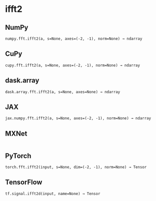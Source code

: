 # ifft2

## NumPy

```
numpy.fft.ifft2(a, s=None, axes=(-2, -1), norm=None) → ndarray
```

## CuPy

```
cupy.fft.ifft2(a, s=None, axes=(-2, -1), norm=None) → ndarray
```

## dask.array

```
dask.array.fft.ifft2(a, s=None, axes=None) → ndarray
```

## JAX

```
jax.numpy.fft.ifft2(a, s=None, axes=(-2, -1), norm=None) → ndarray
```

## MXNet

```

```

## PyTorch

```
torch.fft.ifft2(input, s=None, dim=(-2, -1), norm=None) → Tensor
```

## TensorFlow

```
tf.signal.ifft2d(input, name=None) → Tensor
```
